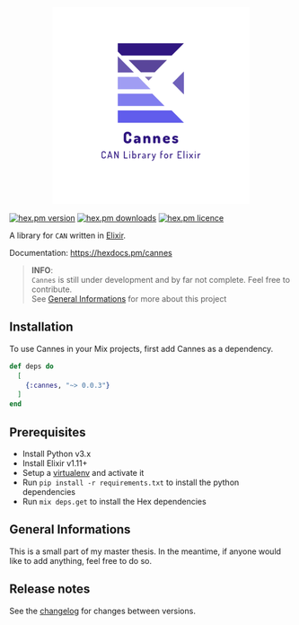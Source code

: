 <p align=center><img src="logo.png" width="350px"></p>

[![hex.pm version](https://img.shields.io/hexpm/v/cannes.svg?style=flat)](https://hex.pm/packages/cannes)
[![hex.pm downloads](https://img.shields.io/hexpm/dt/cannes.svg?style=flat)](https://hex.pm/packages/cannes)
[![hex.pm licence](https://img.shields.io/hexpm/l/cannes.svg?style=flat)](https://hex.pm/packages/cannes)

A library for `CAN` written in [Elixir](http://elixir-lang.org/).

Documentation: https://hexdocs.pm/cannes   
    

> **INFO**:   
> `Cannes` is still under development and by far not complete. Feel free to contribute.  
> See [General Informations](##General-Informations) for more about this project

## Installation

To use Cannes in your Mix projects, first add Cannes as a dependency.

```elixir
def deps do
  [
    {:cannes, "~> 0.0.3"}
  ]
end
```

## Prerequisites

* Install Python v3.x
* Install Elixir v1.11+
* Setup a [virtualenv](https://virtualenv.pypa.io) and activate it
* Run `pip install -r requirements.txt` to install the python dependencies
* Run `mix deps.get` to install the Hex dependencies

## General Informations

This is a small part of my master thesis. 
In the meantime, if anyone would like to add anything, feel free to do so.

## Release notes

See the [changelog](CHANGELOG.md) for changes between versions.
